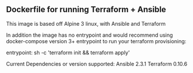 ## Dockerfile for running Terraform + Ansible

This image is based off Alpine 3 linux, with Ansible and Terraform

In addition the image has no entrypoint and would recommend using docker-compose version 3+ entrypoint to run your terraform provisioning:

entrypoint: sh -c 'terraform init && terraform apply'

Current Dependencies or version supported:
Ansible 2.3.1
Terraform 0.10.6
